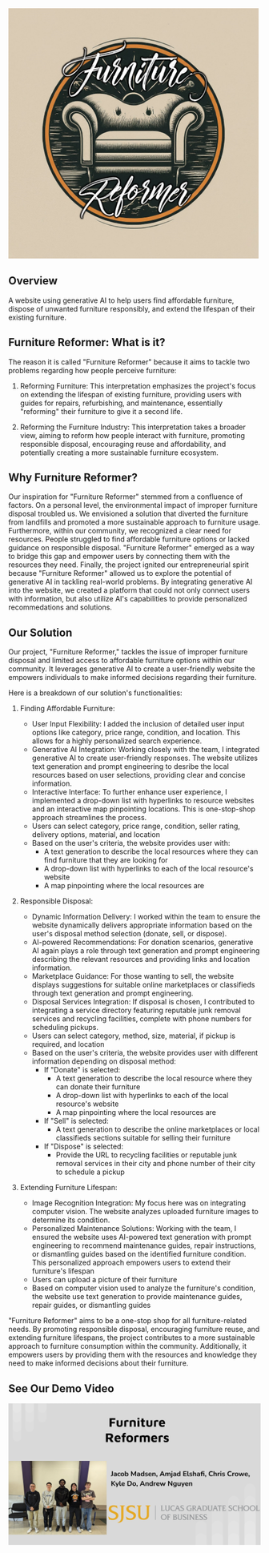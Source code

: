 <img src = "/furniture_reformer.png" width = "500">

## Overview

A website using generative AI to help users find affordable furniture, dispose of unwanted furniture responsibly, and extend the lifespan of their existing furniture.

## Furniture Reformer: What is it?

The reason it is called "Furniture Reformer" because it aims to tackle two problems regarding how people perceive furniture:

1. Reforming Furniture: This interpretation emphasizes the project's focus on extending the lifespan of existing furniture, providing users with guides for repairs, refurbishing, and maintenance, essentially "reforming" their furniture to give it a second life.

2. Reforming the Furniture Industry: This interpretation takes a broader view, aiming to reform how people interact with furniture, promoting responsible disposal, encouraging reuse and affordability, and potentially creating a more sustainable furniture ecosystem.

## Why Furniture Reformer?

Our inspiration for "Furniture Reformer" stemmed from a confluence of factors. On a personal level, the environmental impact of improper furniture disposal troubled us. We envisioned a solution that diverted the furniture from landfills and promoted a more sustainable approach to furniture usage. Furthermore, within our community, we recognized a clear need for resources. People struggled to find affordable furniture options or lacked guidance on responsible disposal. "Furniture Reformer" emerged as a way to bridge this gap and empower users by connecting them with the resources they need. Finally, the project ignited our entrepreneurial spirit because "Furniture Reformer" allowed us to explore the potential of generative AI in tackling real-world problems. By integrating generative AI into the website, we created a platform that could not only connect users with information, but also utilize AI's capabilities to provide personalized recommedations and solutions.

## Our Solution

Our project, "Furniture Reformer," tackles the issue of improper furniture disposal and limited access to affordable furniture options within our community. It leverages generative AI to create a user-friendly website the empowers individuals to make informed decisions regarding their furniture.

Here is a breakdown of our solution's functionalities:

1. Finding Affordable Furniture:
   - User Input Flexibility: I added the inclusion of detailed user input options like category, price range, condition, and location. This allows for a highly personalized search experience.
   - Generative AI Integration: Working closely with the team, I integrated generative AI to create user-friendly responses. The website utilizes text generation and prompt engineering to desribe the local resources based on user selections, providing clear and concise information.
   - Interactive Interface: To further enhance user experience, I implemented a drop-down list with hyperlinks to resource websites and an interactive map pinpointing locations. This is one-stop-shop approach streamlines the process.
   - Users can select category, price range, condition, seller rating, delivery options, material, and location
   - Based on the user's criteria, the website provides user with:
     - A text generation to describe the local resources where they can find furniture that they are looking for
     - A drop-down list with hyperlinks to each of the local resource's website
     - A map pinpointing where the local resources are

2. Responsible Disposal:
   - Dynamic Information Delivery: I worked within the team to ensure the website dynamically delivers appropriate information based on the user's disposal method selection (donate, sell, or dispose).
   - AI-powered Recommendations: For donation scenarios, generative AI again plays a role through text generation and prompt engineering describing the relevant resources and providing links and location information.
   - Marketplace Guidance: For those wanting to sell, the website displays suggestions for suitable online marketplaces or classifieds through text generation and prompt engineering.
   - Disposal Services Integration: If disposal is chosen, I contributed to integrating a service directory featuring reputable junk removal services and recycling facilities, complete with phone numbers for scheduling pickups.
   - Users can select category, method, size, material, if pickup is required, and location
   - Based on the user's criteria, the website provides user with different information depending on disposal method:
     - If "Donate" is selected:
       - A text generation to describe the local resource where they can donate their furniture
       - A drop-down list with hyperlinks to each of the local resource's website
       - A map pinpointing where the local resources are
     - If "Sell" is selected:
       - A text generation to describe the online marketplaces or local classifieds sections suitable for selling their furniture
     - If "Dispose" is selected:
       - Provide the URL to recycling facilities or reputable junk removal services in their city and phone number of their city to schedule a pickup

3. Extending Furniture Lifespan:
   - Image Recognition Integration: My focus here was on integrating computer vision. The website analyzes uploaded furniture images to determine its condition.
   - Personalized Maintenance Solutions: Working with the team, I ensured the website uses AI-powered text generation with prompt engineering to recommend maintenance guides, repair instructions, or dismantling guides based on the identified furniture condition. This personalized approach empowers users to extend their furniture's lifespan
   - Users can upload a picture of their furniture
   - Based on computer vision used to analyze the furniture's condition, the website use text generation to provide maintenance guides, repair guides, or dismantling guides

"Furniture Reformer" aims to be a one-stop shop for all furniture-related needs. By promoting responsible disposal, encouraging furniture reuse, and extending furniture lifespans, the project contributes to a more sustainable approach to furniture consumption within the community. Additionally, it empowers users by providing them with the resources and knowledge they need to make informed decisions about their furniture.

## See Our Demo Video
[![Watch the video](/furniture_reformers.png)](https://drive.google.com/file/d/1ihyt27Eem3sYxd4LTL0EpiS7tUExRkSM/view?usp=sharing)
